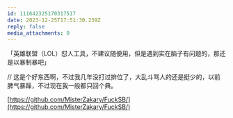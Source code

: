 ```yaml
---
id: 111642325170317517
date: 2023-12-25T17:51:30.239Z
reply: false
media_attachments: 0
---
```


「英雄联盟（LOL）怼人工具，不建议随便用，但是遇到实在脑子有问题的，那还是以暴制暴吧」

// 这是个好东西啊，不过我几年没打过排位了，大乱斗骂人的还是挺少的，以前脾气暴躁，不过现在我一般都只回个典。

[https://github.com/MisterZakary/FuckSB/](https://github.com/MisterZakary/FuckSB/)

